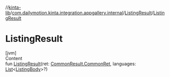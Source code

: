 //[kinta-lib](../../../index.md)/[com.dailymotion.kinta.integration.appgallery.internal](../index.md)/[ListingResult](index.md)/[ListingResult](-listing-result.md)



# ListingResult  
[jvm]  
Content  
fun [ListingResult](-listing-result.md)(ret: [CommonResult.CommonRet](../-common-result/-common-ret/index.md), languages: [List](https://kotlinlang.org/api/latest/jvm/stdlib/kotlin.collections/-list/index.html)<[ListingBody](../-listing-body/index.md)>?)  



